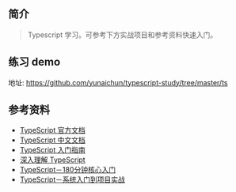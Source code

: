 ## 简介

> Typescript 学习。可参考下方实战项目和参考资料快速入门。

## 练习 demo

地址: https://github.com/yunaichun/typescript-study/tree/master/ts


## 参考资料

- [TypeScript 官方文档](http://www.typescriptlang.org)
- [TypeScript 中文文档](https://www.tslang.cn)
- [TypeScript 入门指南](https://mp.weixin.qq.com/s/x_CRQj6LEbuiT9gIhD8hvg)
- [深入理解 TypeScript](https://jkchao.github.io/typescript-book-chinese)
- [TypeScript－180分钟核心入门](https://learn.kaikeba.com/catalog/211751)
- [TypeScript－系统入门到项目实战](https://coding.imooc.com/class/412.html)
